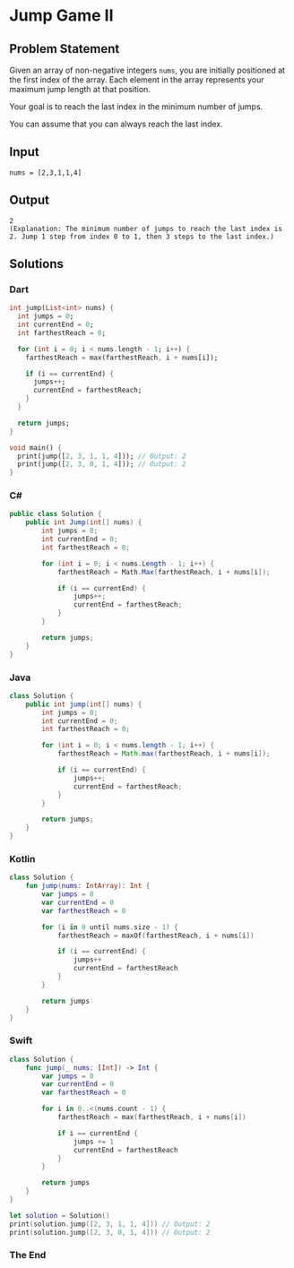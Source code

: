 # Jump Game II

## Problem Statement

Given an array of non-negative integers `nums`, you are initially positioned at the first index of the array. Each element in the array represents your maximum jump length at that position.

Your goal is to reach the last index in the minimum number of jumps.

You can assume that you can always reach the last index.

## Input

```text
nums = [2,3,1,1,4]
```

## Output

```text
2  
(Explanation: The minimum number of jumps to reach the last index is 2. Jump 1 step from index 0 to 1, then 3 steps to the last index.)
```

## Solutions

### Dart

```dart
int jump(List<int> nums) {
  int jumps = 0;
  int currentEnd = 0;
  int farthestReach = 0;

  for (int i = 0; i < nums.length - 1; i++) {
    farthestReach = max(farthestReach, i + nums[i]);

    if (i == currentEnd) {
      jumps++;
      currentEnd = farthestReach;
    }
  }

  return jumps;
}

void main() {
  print(jump([2, 3, 1, 1, 4])); // Output: 2
  print(jump([2, 3, 0, 1, 4])); // Output: 2
}
```

### C#

```csharp
public class Solution {
    public int Jump(int[] nums) {
        int jumps = 0;
        int currentEnd = 0;
        int farthestReach = 0;

        for (int i = 0; i < nums.Length - 1; i++) {
            farthestReach = Math.Max(farthestReach, i + nums[i]);

            if (i == currentEnd) {
                jumps++;
                currentEnd = farthestReach;
            }
        }

        return jumps;
    }
}
```

### Java

```java
class Solution {
    public int jump(int[] nums) {
        int jumps = 0;
        int currentEnd = 0;
        int farthestReach = 0;

        for (int i = 0; i < nums.length - 1; i++) {
            farthestReach = Math.max(farthestReach, i + nums[i]);

            if (i == currentEnd) {
                jumps++;
                currentEnd = farthestReach;
            }
        }

        return jumps;
    }
}
```

### Kotlin

```kotlin
class Solution {
    fun jump(nums: IntArray): Int {
        var jumps = 0
        var currentEnd = 0
        var farthestReach = 0

        for (i in 0 until nums.size - 1) {
            farthestReach = maxOf(farthestReach, i + nums[i])

            if (i == currentEnd) {
                jumps++
                currentEnd = farthestReach
            }
        }

        return jumps
    }
}
```

### Swift

```swift
class Solution {
    func jump(_ nums: [Int]) -> Int {
        var jumps = 0
        var currentEnd = 0
        var farthestReach = 0

        for i in 0..<(nums.count - 1) {
            farthestReach = max(farthestReach, i + nums[i])

            if i == currentEnd {
                jumps += 1
                currentEnd = farthestReach
            }
        }

        return jumps
    }
}

let solution = Solution()
print(solution.jump([2, 3, 1, 1, 4])) // Output: 2
print(solution.jump([2, 3, 0, 1, 4])) // Output: 2
```


### The End

